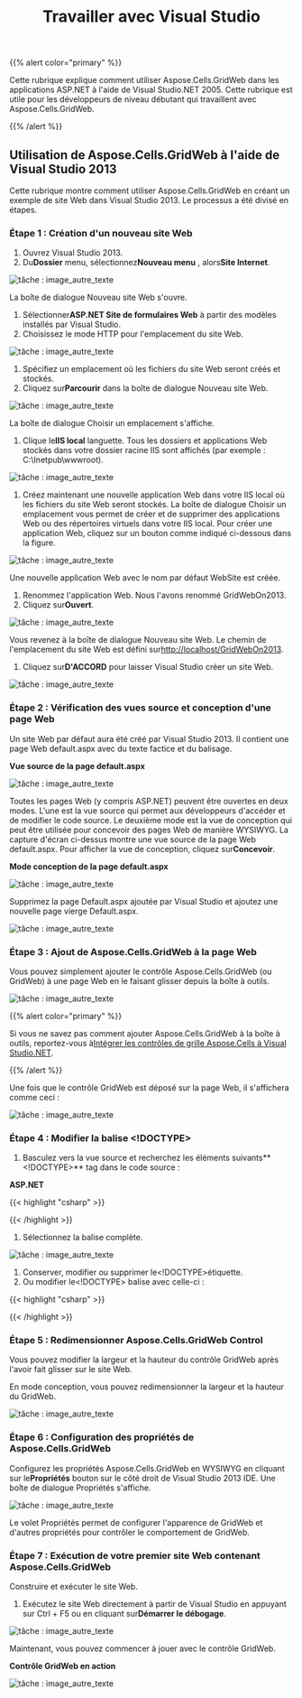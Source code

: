 ﻿---
title: Travailler avec Visual Studio
type: docs
weight: 20
url: /fr/net/working-with-visual-studio/
---
{{% alert color="primary" %}} 

Cette rubrique explique comment utiliser Aspose.Cells.GridWeb dans les applications ASP.NET à l'aide de Visual Studio.NET 2005. Cette rubrique est utile pour les développeurs de niveau débutant qui travaillent avec Aspose.Cells.GridWeb.

{{% /alert %}} 
## **Utilisation de Aspose.Cells.GridWeb à l'aide de Visual Studio 2013**
Cette rubrique montre comment utiliser Aspose.Cells.GridWeb en créant un exemple de site Web dans Visual Studio 2013. Le processus a été divisé en étapes.
### **Étape 1 : Création d'un nouveau site Web**
1. Ouvrez Visual Studio 2013.
1.  Du**Dossier** menu, sélectionnez**Nouveau menu** , alors**Site Internet**. 

![tâche : image_autre_texte](working-with-visual-studio_1.png)


 La boîte de dialogue Nouveau site Web s'ouvre.

1.  Sélectionner**ASP.NET Site de formulaires Web** à partir des modèles installés par Visual Studio.
1.  Choisissez le mode HTTP pour l'emplacement du site Web.

![tâche : image_autre_texte](working-with-visual-studio_2.png)




1.  Spécifiez un emplacement où les fichiers du site Web seront créés et stockés.
 1. Cliquez sur**Parcourir** dans la boîte de dialogue Nouveau site Web.

![tâche : image_autre_texte](working-with-visual-studio_3.png)



 La boîte de dialogue Choisir un emplacement s'affiche.

1.  Clique le**IIS local** languette.
Tous les dossiers et applications Web stockés dans votre dossier racine IIS sont affichés (par exemple : C:\Inetpub\wwwroot).

![tâche : image_autre_texte](working-with-visual-studio_4.png)




1. Créez maintenant une nouvelle application Web dans votre IIS local où les fichiers du site Web seront stockés.
 La boîte de dialogue Choisir un emplacement vous permet de créer et de supprimer des applications Web ou des répertoires virtuels dans votre IIS local. Pour créer une application Web, cliquez sur un bouton comme indiqué ci-dessous dans la figure.

![tâche : image_autre_texte](working-with-visual-studio_5.png)



 Une nouvelle application Web avec le nom par défaut WebSite est créée.

1. Renommez l'application Web. Nous l'avons renommé GridWebOn2013.
1.  Cliquez sur**Ouvert**. 

![tâche : image_autre_texte](working-with-visual-studio_6.png)



 Vous revenez à la boîte de dialogue Nouveau site Web. Le chemin de l'emplacement du site Web est défini sur<http://localhost/GridWebOn2013>. 

1.  Cliquez sur**D'ACCORD** pour laisser Visual Studio créer un site Web.

![tâche : image_autre_texte](working-with-visual-studio_7.png)
### **Étape 2 : Vérification des vues source et conception d'une page Web**
 Un site Web par défaut aura été créé par Visual Studio 2013. Il contient une page Web default.aspx avec du texte factice et du balisage.

**Vue source de la page default.aspx** 

![tâche : image_autre_texte](working-with-visual-studio_8.png)



Toutes les pages Web (y compris ASP.NET) peuvent être ouvertes en deux modes. L'une est la vue source qui permet aux développeurs d'accéder et de modifier le code source. Le deuxième mode est la vue de conception qui peut être utilisée pour concevoir des pages Web de manière WYSIWYG. La capture d'écran ci-dessus montre une vue source de la page Web default.aspx. Pour afficher la vue de conception, cliquez sur**Concevoir**. 

**Mode conception de la page default.aspx** 

![tâche : image_autre_texte](working-with-visual-studio_9.png)




Supprimez la page Default.aspx ajoutée par Visual Studio et ajoutez une nouvelle page vierge Default.aspx.

![tâche : image_autre_texte](working-with-visual-studio_10.png)
### **Étape 3 : Ajout de Aspose.Cells.GridWeb à la page Web**
 Vous pouvez simplement ajouter le contrôle Aspose.Cells.GridWeb (ou GridWeb) à une page Web en le faisant glisser depuis la boîte à outils.

![tâche : image_autre_texte](working-with-visual-studio_11.png)




{{% alert color="primary" %}} 

 Si vous ne savez pas comment ajouter Aspose.Cells.GridWeb à la boîte à outils, reportez-vous à[Intégrer les contrôles de grille Aspose.Cells à Visual Studio.NET](/cells/fr/net/integrate-aspose-cells-grid-controls-with-visual-studio-net/). 

{{% /alert %}} 

 Une fois que le contrôle GridWeb est déposé sur la page Web, il s'affichera comme ceci :

![tâche : image_autre_texte](working-with-visual-studio_12.png)



### **Étape 4 : Modifier la balise <!DOCTYPE>**
1.  Basculez vers la vue source et recherchez les éléments suivants**<!DOCTYPE>** tag dans le code source :

**ASP.NET**

{{< highlight "csharp" >}}



<!DOCTYPE html>



{{< /highlight >}}

1.  Sélectionnez la balise complète.

![tâche : image_autre_texte](working-with-visual-studio_13.png)




1.  Conserver, modifier ou supprimer le<!DOCTYPE>étiquette.
1.  Ou modifier le<!DOCTYPE> balise avec celle-ci :

{{< highlight "csharp" >}}



<!DOCTYPE HTML PUBLIC "-//W3C//DTD HTML 4.0 Transitional//EN">



{{< /highlight >}}
### **Étape 5 : Redimensionner Aspose.Cells.GridWeb Control**
 Vous pouvez modifier la largeur et la hauteur du contrôle GridWeb après l'avoir fait glisser sur le site Web.

 En mode conception, vous pouvez redimensionner la largeur et la hauteur du GridWeb.

![tâche : image_autre_texte](working-with-visual-studio_14.png)



### **Étape 6 : Configuration des propriétés de Aspose.Cells.GridWeb**
 Configurez les propriétés Aspose.Cells.GridWeb en WYSIWYG en cliquant sur le**Propriétés** bouton sur le côté droit de Visual Studio 2013 IDE.
 Une boîte de dialogue Propriétés s'affiche.

![tâche : image_autre_texte](working-with-visual-studio_15.png)



Le volet Propriétés permet de configurer l'apparence de GridWeb et d'autres propriétés pour contrôler le comportement de GridWeb.
### **Étape 7 : Exécution de votre premier site Web contenant Aspose.Cells.GridWeb**
 Construire et exécuter le site Web.

1.  Exécutez le site Web directement à partir de Visual Studio en appuyant sur Ctrl + F5 ou en cliquant sur**Démarrer le débogage**. 

![tâche : image_autre_texte](working-with-visual-studio_16.png)

 Maintenant, vous pouvez commencer à jouer avec le contrôle GridWeb.

**Contrôle GridWeb en action** 

![tâche : image_autre_texte](working-with-visual-studio_17.png)
